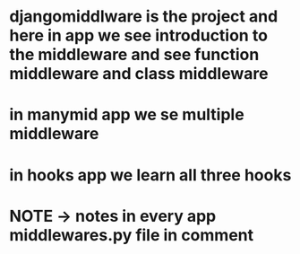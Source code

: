 # djangomiddlware is the project and here in app we see introduction to the middleware and see function middleware and class middleware

# in manymid app we se multiple middleware

# in hooks app we learn all three hooks 


# NOTE -> notes in every app middlewares.py file in comment 